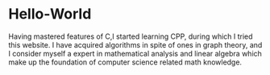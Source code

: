 # Hello-World
Having mastered features of C,I started learning CPP, during which I tried this website. I have acquired algorithms in spite of ones in graph theory, and I consider myself a expert in mathematical analysis and linear algebra which make up the foundation of computer science related math knowledge.
